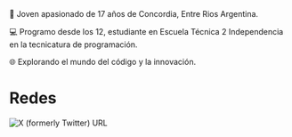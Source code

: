 <link rel="stylesheet" href="https://cdn.jsdelivr.net/npm/bootstrap-icons@1.11.2/font/bootstrap-icons.min.css">
🚀 Joven apasionado de 17 años de Concordia, Entre Rios Argentina.

💻 Programo desde los 12, estudiante en Escuela Técnica 2 Independencia en la tecnicatura de programación.

🌐 Explorando el mundo del código y la innovación.

# Redes
![X (formerly Twitter) URL](https://img.shields.io/twitter/url)




